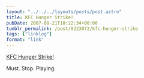 ```yaml
---
layout: "../../../layouts/posts/post.astro"
title: KFC Hunger Strike!
pubDate: 2007-08-21T10:22:34+00:00
tumblr_permalink: /post/9223072/kfc-hunger-strike
tags: ["linklog"]
format: "link"
---
```


[KFC Hunger Strike!][1]

Must. Stop. Playing.

[1]: http://www.bigdaddyboxmeal.co.uk/
